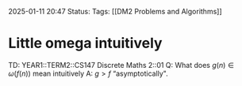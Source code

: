 2025-01-11 20:47
Status: 
Tags: [[DM2 Problems and Algorithms]]
# Little omega intuitively

TD: YEAR1::TERM2::CS147 Discrete Maths 2::01 
Q: What does $g(n) ∈ \omega(f(n))$ mean intuitively
A: $g > f$ “asymptotically".